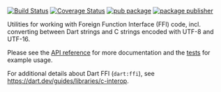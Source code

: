 [![Build Status](https://github.com/dart-lang/native/actions/workflows/ffi.yaml/badge.svg)](https://github.com/dart-lang/native/actions/workflows/ffi.yaml)
[![Coverage Status](https://coveralls.io/repos/github/dart-lang/native/badge.svg?branch=main)](https://coveralls.io/github/dart-lang/native?branch=main)
[![pub package](https://img.shields.io/pub/v/ffi.svg)](https://pub.dev/packages/ffi)
[![package publisher](https://img.shields.io/pub/publisher/ffi.svg)](https://pub.dev/packages/ffi/publisher)

Utilities for working with Foreign Function Interface (FFI) code, incl.
converting between Dart strings and C strings encoded with UTF-8 and UTF-16.

Please see the [API reference](https://pub.dev/documentation/ffi/latest/ffi/ffi-library.html) for more documentation and the [tests](https://github.com/dart-lang/ffi/tree/main/test) for example usage. 

For additional details about Dart FFI (`dart:ffi`), see
https://dart.dev/guides/libraries/c-interop.
